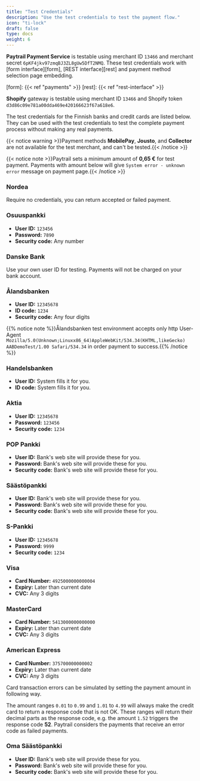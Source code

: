 ```yaml
---
title: "Test Credentials"
description: "Use the test credentials to test the payment flow."
icon: "ti-lock"
draft: false
type: docs
weight: 6
---
```


**Paytrail Payment Service** is testable using merchant ID `13466` and merchant secret `6pKF4jkv97zmqBJ3ZL8gUw5DfT2NMQ`. These test credentials work with [form interface][form], [REST interface][rest] and payment method selection page embedding.

[form]: {{< ref "payments" >}}
[rest]: {{< ref "rest-interface" >}}

**Shopify** gateway is testable using merchant ID `13466` and Shopify token `d3d86c09e781a00dda469e420166623f67a618e6`.

The test credentials for the Finnish banks and credit cards are listed below. They can be used with the test credentials to test the complete payment process without making any real payments.

{{< notice warning >}}Payment methods **MobilePay**, **Jousto**, and **Collector** are not available for the test merchant, and can't be tested.{{< /notice >}}

{{< notice note >}}Paytrail sets a minimum amount of **0,65 €** for test payment. Payments with amount below will give `System error - unknown error` message on payment page.{{< /notice >}}

### Nordea
Require no credentials, you can return accepted or failed payment.

### Osuuspankki
- **User ID:** `123456`
- **Password:** `7890`
- **Security code:** Any number

### Danske Bank
Use your own user ID for testing. Payments will not be charged on your bank account.

### Ålandsbanken
- **User ID:** `12345678`
- **ID code:** `1234`
- **Security code:** Any four digits
  
{{% notice note %}}Ålandsbanken test environment accepts only http User-Agent `Mozilla/5.0(Unknown;Linuxx86_64)AppleWebKit/534.34(KHTML,likeGecko) AABDemoTest/1.00 Safari/534.34` in order payment to success.{{% /notice %}}

### Handelsbanken
- **User ID:** System fills it for you.
- **ID code:** System fills it for you.

### Aktia
- **User ID:** `12345678`
- **Password:** `123456`
- **Security code:** `1234`

### POP Pankki
- **User ID:** Bank's web site will provide these for you.
- **Password:** Bank's web site will provide these for you.
- **Security code:** Bank's web site will provide these for you.

### Säästöpankki
- **User ID:** Bank's web site will provide these for you.
- **Password:** Bank's web site will provide these for you.
- **Security code:** Bank's web site will provide these for you.

### S-Pankki
- **User ID:** `12345678`
- **Password:** `9999`
- **Security code:** `1234`

### Visa
- **Card Number:** `4925000000000004`
- **Expiry:** Later than current date
- **CVC:** Any 3 digits

### MasterCard
- **Card Number:** `5413000000000000`
- **Expiry:** Later than current date
- **CVC:** Any 3 digits

### American Express
- **Card Number:** `375700000000002`
- **Expiry:** Later than current date
- **CVC:** Any 3 digits

Card transaction errors can be simulated by setting the payment amount in following way.

The amount ranges `0.01` to `0.99` and `1.01` to `4.99` will always make the credit card to return a response code that is not OK. These ranges will return their decimal parts as the response code, e.g. the amount `1.52` triggers the response code **52**. Paytrail considers the payments that receive an error code as failed payments.

### Oma Säästöpankki
- **User ID:** Bank's web site will provide these for you.
- **Password:** Bank's web site will provide these for you.
- **Security code:** Bank's web site will provide these for you.
